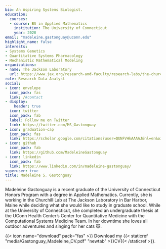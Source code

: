 ```yaml
---
bio: An Aspiring Systems Biologist.
education:
  courses:
  - course: BS in Applied Mathematics
    institution: The University of Connecticut
    year: 2020
email: "madeleine.gastonguay@uconn.edu"
highlight_name: false
interests:
- Systems Genetics
- Quantitative Systems Pharmacology
- Mechanistic Mathematical Modeling
organizations:
- name: The Jackson Laboratory
  url: https://www.jax.org/research-and-faculty/research-labs/the-churchill-lab/
role: Research Data Analyst
social:
- icon: envelope
  icon_pack: fas
  link: /#contact
- display:
    header: true
  icon: twitter
  icon_pack: fab
  label: Follow me on Twitter
  link: https://twitter.com/MS_Gastonguay
- icon: graduation-cap
  icon_pack: fas
  link: https://scholar.google.com/citations?user=QUNFVHkAAAAJ&hl=en&oi=ao
- icon: github
  icon_pack: fab
  link: https://github.com/MadeleineGastonguay
- icon: linkedin
  icon_pack: fab
  link: https://www.linkedin.com/in/madeleine-gastonguay/
superuser: true
title: Madeleine S. Gastonguay
---
```


Madeleine Gastonguay is a recent graduate of the University of Connecticut Honors Program with a degree in Applied Mathematics. Currently, she is working in the Churchill Lab at The Jackson Laboratory in Bar Harbor, Maine while deciding what she would like to study in graduate school. While at the University of Connecticut, she completed an undergraduate thesis at the UConn Health Center’s Center for Quantitative Medicine with the Computational Systems Medicine Team. In her downtime she loves all outdoor adventures and singing for her cats :smiley_cat:.

{{< icon name="download" pack="fas" >}} Download my {{< staticref "media/Gastonguay_Madeleine_CV.pdf" "newtab" >}}CV{{< /staticref >}}.
